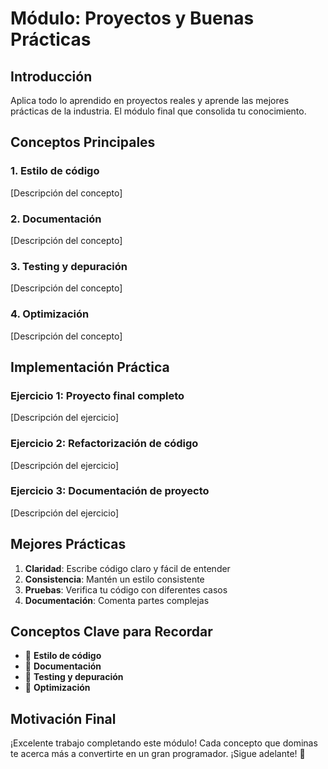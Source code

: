 # Módulo: Proyectos y Buenas Prácticas

## Introducción

Aplica todo lo aprendido en proyectos reales y aprende las mejores prácticas de la industria. El módulo final que consolida tu conocimiento.

## Conceptos Principales

### 1. Estilo de código

[Descripción del concepto]

### 2. Documentación

[Descripción del concepto]

### 3. Testing y depuración

[Descripción del concepto]

### 4. Optimización

[Descripción del concepto]


## Implementación Práctica

### Ejercicio 1: Proyecto final completo

[Descripción del ejercicio]

### Ejercicio 2: Refactorización de código

[Descripción del ejercicio]

### Ejercicio 3: Documentación de proyecto

[Descripción del ejercicio]


## Mejores Prácticas

1. **Claridad**: Escribe código claro y fácil de entender
2. **Consistencia**: Mantén un estilo consistente
3. **Pruebas**: Verifica tu código con diferentes casos
4. **Documentación**: Comenta partes complejas

## Conceptos Clave para Recordar

- 🔑 **Estilo de código**
- 🔑 **Documentación**
- 🔑 **Testing y depuración**
- 🔑 **Optimización**


## Motivación Final

¡Excelente trabajo completando este módulo! Cada concepto que dominas te acerca más a convertirte en un gran programador. ¡Sigue adelante! 🚀

